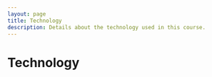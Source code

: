 ```yaml
---
layout: page
title: Technology
description: Details about the technology used in this course.
---
```


# Technology